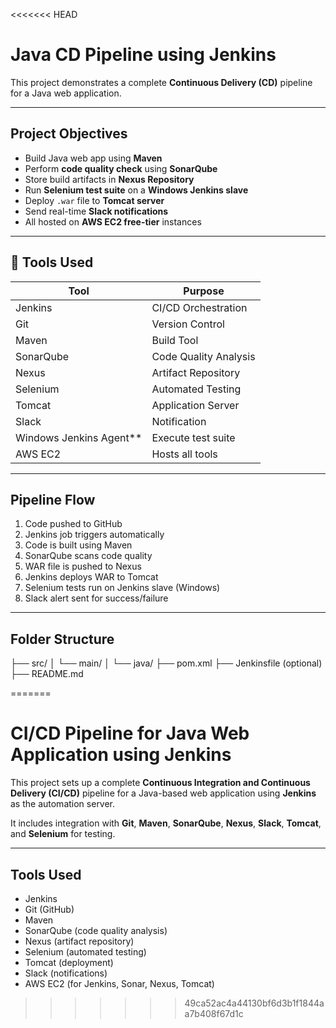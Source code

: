<<<<<<< HEAD
# Java CD Pipeline using Jenkins 

This project demonstrates a complete **Continuous Delivery (CD)** pipeline for a Java web application.

---

##  Project Objectives

- Build Java web app using **Maven**
- Perform **code quality check** using **SonarQube**
- Store build artifacts in **Nexus Repository**
- Run **Selenium test suite** on a **Windows Jenkins slave**
- Deploy `.war` file to **Tomcat server**
- Send real-time **Slack notifications**
- All hosted on **AWS EC2 free-tier** instances

---

## 🔧 Tools Used

| Tool        | Purpose |
|-------------|---------|
| Jenkins | CI/CD Orchestration |
| Git     | Version Control |
| Maven   | Build Tool |
| SonarQube | Code Quality Analysis |
| Nexus   | Artifact Repository |
| Selenium | Automated Testing |
| Tomcat  | Application Server |
| Slack   | Notification |
| Windows Jenkins Agent** | Execute test suite |
| AWS EC2 | Hosts all tools |

---

##  Pipeline Flow

1. Code pushed to GitHub
2. Jenkins job triggers automatically
3. Code is built using Maven
4. SonarQube scans code quality
5. WAR file is pushed to Nexus
6. Jenkins deploys WAR to Tomcat
7. Selenium tests run on Jenkins slave (Windows)
8. Slack alert sent for success/failure

---

##  Folder Structure

├── src/
│ └── main/
│ └── java/
├── pom.xml
├── Jenkinsfile (optional)
├── README.md

=======
#  CI/CD Pipeline for Java Web Application using Jenkins

This project sets up a complete **Continuous Integration and Continuous Delivery (CI/CD)** pipeline for a Java-based web application using **Jenkins** as the automation server.

It includes integration with **Git**, **Maven**, **SonarQube**, **Nexus**, **Slack**, **Tomcat**, and **Selenium** for testing.

---

## Tools Used

- Jenkins
- Git (GitHub)
- Maven
- SonarQube (code quality analysis)
- Nexus (artifact repository)
- Selenium (automated testing)
- Tomcat (deployment)
- Slack (notifications)
- AWS EC2 (for Jenkins, Sonar, Nexus, Tomcat)
>>>>>>> 49ca52ac4a44130bf6d3b1f1844aa7b408f67d1c



